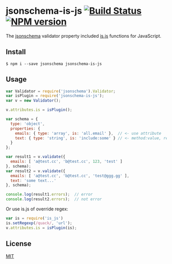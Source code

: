 # jsonschema-is-js [![Build Status](https://travis-ci.org/jhen0409/jsonschema-is-js.svg)](https://travis-ci.org/jhen0409/jsonschema-is-js) [![NPM version](http://img.shields.io/npm/v/jsonschema-is-js.svg?style=flat)](https://www.npmjs.com/package/jsonschema-is-js)

The [jsonschema](https://github.com/tdegrunt/jsonschema) validator property included [is.js](https://github.com/arasatasaygin/is.js) functions for JavaScript.

## Install

```
$ npm i --save jsonschema jsonschema-is-js
```

## Usage

```js
var Validator = require('jsonschema').Validator;
var isPlugin = require('jsonschema-is-js');
var v = new Validator();

v.attributes.is = isPlugin();

var schema = {
  type: 'object',
  properties: {
    emails: { type: 'array', is: 'all.email' },  // <- use attribute
    text: { type: 'string', is: 'include:some' } // <- method:value, result: is.include(text, 'some')
  }
};

var result1 = v.validate({
  emails: [ 'a@test.cc', 'b@test.cc', 123, 'test' ]
}, schema);
var result2 = v.validate({
  emails: [ 'a@test.cc', 'b@test.cc', 'test@ggg.gg' ],
  text: 'some text...'
}, schema);

console.log(result1.errors);  // error
console.log(result2.errors);  // not error
```

Or use is.js of override regex:
```js
var is = require('is_js')
is.setRegexp(/quack/, 'url');
v.attributes.is = isPlugin(is);
```

## License

[MIT](LICENSE)

